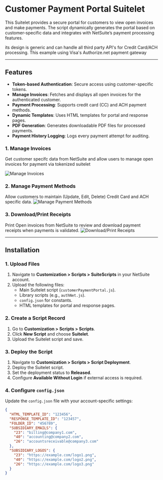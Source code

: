 # Customer Payment Portal Suitelet

This Suitelet provides a secure portal for customers to view open invoices and make payments. The script dynamically generates the portal based on customer-specific data and integrates with NetSuite’s payment processing features.

its design is generic and can handle all third party API's for Credit Card/ACH processing. This example using Visa's Authorize.net payment gateway

---

## **Features**

- **Token-based Authentication**: Secure access using customer-specific tokens.
- **Manage Invoices**: Fetches and displays all open invoices for the authenticated customer.
- **Payment Processing**: Supports credit card (CC) and ACH payment methods.
- **Dynamic Templates**: Uses HTML templates for portal and response pages.
- **PDF Generation**: Generates downloadable PDF files for processed payments.
- **Payment History Logging**: Logs every payment attempt for auditing.


### 1. Manage Invoices
Get customer specifc data from NetSuite and allow users to manage open invoices for payment via tokenized suitelet

![Manage Invoices](https://i.imgur.com/R8AY3Vo.png)


### 2. Manage Payment Methods
Allow customers to maintain (Update, Edit, Delete) Credit Card and ACH specific data.
![Manage Payment Methods](https://i.imgur.com/rgZ1hvu.png)


### 3. Download/Print Receipts
Print Open invoices from NetSuite to review and download payment receipts when payments is validated.
![Download/Print Receipts](https://i.imgur.com/MHLJlSX.png)

---

## **Installation**

### **1. Upload Files**
1. Navigate to **Customization > Scripts > SuiteScripts** in your NetSuite account.
2. Upload the following files:
   - Main Suitelet script (`customerPaymentPortal.js`).
   - Library scripts (e.g., `authNet.js`).
   - `config.json` for constants.
   - HTML templates for portal and response pages.

### **2. Create a Script Record**
1. Go to **Customization > Scripts > Scripts**.
2. Click **New Script** and choose **Suitelet**.
3. Upload the Suitelet script and save.

### **3. Deploy the Script**
1. Navigate to **Customization > Scripts > Script Deployment**.
2. Deploy the Suitelet script.
3. Set the deployment status to **Released**.
4. Configure **Available Without Login** if external access is required.

### **4. Configure `config.json`**
Update the `config.json` file with your account-specific settings:
```json
{
  "HTML_TEMPLATE_ID": "123456",
  "RESPONSE_TEMPLATE_ID": "123457",
  "FOLDER_ID": "456789",
  "SUBSIDIARY_EMAILS": {
    "23": "billing@company1.com",
    "40": "accounting@company2.com",
    "26": "accountsreceivable@company3.com"
  },
  "SUBSIDIARY_LOGOS": {
    "23": "https://example.com/logo1.png",
    "40": "https://example.com/logo2.png",
    "26": "https://example.com/logo3.png"
  }
}